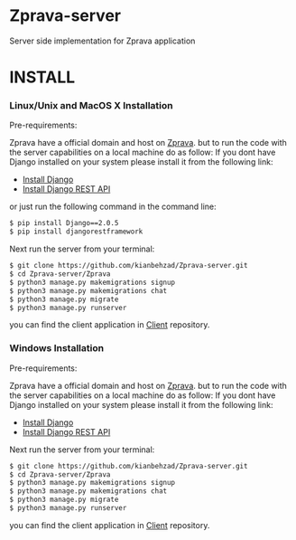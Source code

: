 # Zprava-server
Server side implementation for Zprava application

# INSTALL


### Linux/Unix and MacOS X Installation

Pre-requirements:

Zprava have a official domain and host on [Zprava](https://zprava.ir/admin/). but to run the code with the server capabilities on a local machine do as follow:
If you dont have Django installed on your system please install it from the following link:
- [Install Django](https://docs.djangoproject.com/en/2.0/topics/install/)
- [Install Django REST API](http://www.django-rest-framework.org/#installation)

or just run the following command in the command line:
```bash
$ pip install Django==2.0.5
$ pip install djangorestframework
```

Next run the server from your terminal:

```bash
$ git clone https://github.com/kianbehzad/Zprava-server.git 
$ cd Zprava-server/Zprava
$ python3 manage.py makemigrations signup
$ python3 manage.py makemigrations chat
$ python3 manage.py migrate
$ python3 manage.py runserver
```

you can find the client application in [Client](https://github.com/kianbehzad/Zprava) repository.



### Windows Installation

Pre-requirements:

Zprava have a official domain and host on [Zprava](https://zprava.ir/admin/). but to run the code with the server capabilities on a local machine do as follow:
If you dont have Django installed on your system please install it from the following link:
- [Install Django](https://docs.djangoproject.com/en/2.0/topics/install/)
- [Install Django REST API](http://www.django-rest-framework.org/#installation)

Next run the server from your terminal:

```bash
$ git clone https://github.com/kianbehzad/Zprava-server.git 
$ cd Zprava-server/Zprava
$ python3 manage.py makemigrations signup
$ python3 manage.py makemigrations chat
$ python3 manage.py migrate
$ python3 manage.py runserver
```

you can find the client application in [Client](https://github.com/kianbehzad/Zprava) repository.



